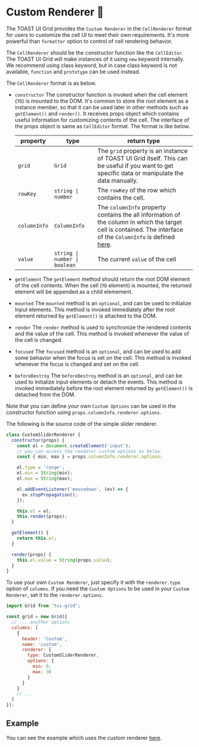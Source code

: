# Custom Renderer 🔩

The TOAST UI Grid provides the `Custom Renderer` in the `CellRenderer` format for users to customize the cell UI to meet their own requirements. It's more powerful than `formatter` option to control of cell rendering behavior.

The `CellRenderer` should be the constructor function like the `CellEditor`. The TOAST UI Grid will make instances of it using `new` keyword internally. We recommend using class keyword, but in case class keyword is not available, `function` and `prototype` can be used instead.

The `CellRenderer` format is as below. 
* `constructor`
  The constructor function is invoked when the cell element (`TD`) is mounted to the DOM. It's common to store the root element as a instance member, so that it can be used later in other methods such as `getElement()` and `render()`. It receives props object which contains useful information for customizing contents of the cell. The interface of the props object is same as `CellEditor` format. The format is like below.

  | property | type | return type |
  |--------|--------|--------|
  | `grid` | `Grid` | The `grid` property is an instance of TOAST UI Grid itself. This can be useful if you want to get specific data or manipulate the data manually. |
  | `rowKey` | `string \| number` | The `rowKey` of the row which contains the cell. |
  | `columnInfo` | `ColumnInfo` | The `columnInfo` property contains the all information of the column in which the target cell is contained. The interface of the `ColumnInfo` is defined [here](https://github.com/nhn/tui.grid/blob/master/src/store/types.ts). |
  | `value` | `string \| number \| boolean` | The current `value` of the cell |

* `getElement`
  The `getElement` method should return the root DOM element of the cell contents. When the cell (`TD` element) is mounted, the returned element will be appended as a child elemement.
* `mounted`
  The `mounted` method is an `optional`, and can be used to initialize Input elements. This method is invoked immediately after the root element returned by `getElement()` is attached to the DOM.
* `render`
  The `render` method is used to synchronize the rendered contents and the value of the cell. This method is invoked whenever the value of the cell is changed.
* `focused`
  The `focused` method is an `optional`, and can be used to add some behavior when the focus is set on the cell. This method is invoked whenever the focus is changed and set on the cell.
* `beforeDestroy`
  The `beforeDestroy` method is an `optional`, and can be used to initialize input elements or detach the events. This method is invoked immediately before the root element returned by `getElement()` is detached from the DOM.

Note that you can define your own `Custom Options` can be used in the constructor function using `props.columnInfo.renderer.options`.

The following is the source code of the simple slider renderer.

```javascript
class CustomSliderRenderer {
  constructor(props) {
    const el = document.createElement('input');
    // you can access the renderer custom options as below.
    const { min, max } = props.columnInfo.renderer.options;

    el.type = 'range';
    el.min = String(min);
    el.max = String(max);

    el.addEventListener('mousedown', (ev) => {
      ev.stopPropagation();
    });

    this.el = el;
    this.render(props);
  }

  getElement() {
    return this.el;
  }

  render(props) {
    this.el.value = String(props.value);
  }
}
```

To use your own `Custom Renderer`, just specify it with the `renderer.type` option of `columns`. If you need the `Custom Options` to be used in your `Custom Renderer`, set it to the `renderer.options`.

```javascript
import Grid from 'tui-grid';

const grid = new Grid({
  // ... another options
  columns: [
    {
      header: 'Custom',
      name: 'custom',
      renderer: {
        type: CustomSliderRenderer,
        options: {
          min: 0,
          max: 30
        }
      }        
    }
    // ...
  ]
});
```

## Example

You can see the example which uses the custom renderer [here](https://nhn.github.io/tui.grid/latest/tutorial-example04-custom-renderer).
